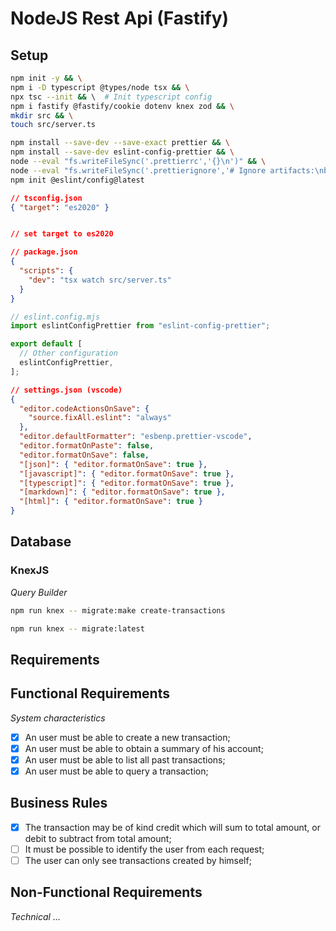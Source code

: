 # NodeJS Rest Api (Fastify)

## Setup

```sh
npm init -y && \
npm i -D typescript @types/node tsx && \
npx tsc --init && \  # Init typescript config
npm i fastify @fastify/cookie dotenv knex zod && \
mkdir src && \
touch src/server.ts
```

```sh
npm install --save-dev --save-exact prettier && \
npm install --save-dev eslint-config-prettier && \
node --eval "fs.writeFileSync('.prettierrc','{}\n')" && \
node --eval "fs.writeFileSync('.prettierignore','# Ignore artifacts:\nbuild\ncoverage\n')" && \
npm init @eslint/config@latest
```

```json
// tsconfig.json
{ "target": "es2020" }


// set target to es2020
```

```json
// package.json
{
  "scripts": {
    "dev": "tsx watch src/server.ts"
  }
}
```

```js
// eslint.config.mjs
import eslintConfigPrettier from "eslint-config-prettier";

export default [
  // Other configuration
  eslintConfigPrettier,
];
```

```json
// settings.json (vscode)
{
  "editor.codeActionsOnSave": {
    "source.fixAll.eslint": "always"
  },
  "editor.defaultFormatter": "esbenp.prettier-vscode",
  "editor.formatOnPaste": false,
  "editor.formatOnSave": false,
  "[json]": { "editor.formatOnSave": true },
  "[javascript]": { "editor.formatOnSave": true },
  "[typescript]": { "editor.formatOnSave": true },
  "[markdown]": { "editor.formatOnSave": true },
  "[html]": { "editor.formatOnSave": true }
}
```

## Database

### KnexJS

_Query Builder_

```sh
npm run knex -- migrate:make create-transactions
```

```sh
npm run knex -- migrate:latest
```

## Requirements

## Functional Requirements

_System characteristics_

- [x] An user must be able to create a new transaction;
- [x] An user must be able to obtain a summary of his account;
- [x] An user must be able to list all past transactions;
- [x] An user must be able to query a transaction;

## Business Rules

- [x] The transaction may be of kind credit which will sum to total amount, or debit to subtract from total amount;
- [ ] It must be possible to identify the user from each request;
- [ ] The user can only see transactions created by himself;

## Non-Functional Requirements

_Technical ..._
